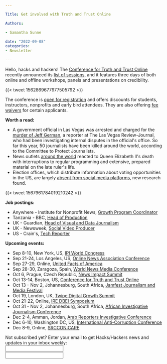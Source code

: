 ```yaml
---

Title: Get involved with Truth and Trust Online

Authors: 

- Samantha Sunne

date: "2022-09-08" 
categories: 
- Newsletter 

---
```


Hello, hacks and hackers! The [Conference for Truth and Trust Online](https://truthandtrustonline.com/) recently announced its [list of sessions](https://truthandtrustonline.com/accepted-submissions/), and it features three days of both online and offline workshops, panels and presentations on credibility.

{{< tweet 1562869677977505792 >}}

The conference is [open for registration](https://truthandtrustonline.com/registration/) and offers discounts for students, instructors, nonprofits and early bird attendees. They are also offering [fee waivers](https://docs.google.com/forms/d/e/1FAIpQLSdH1isYVK6lmYMLCcvQCjusaXQDbfVbpX911Z64e5MlnFP87A/viewform) for certain applicants.

**Worth a read:**



* A government official in Las Vegas was arrested and charged for the [murder of Jeff German](https://www.reviewjournal.com/crime/homicides/police-dna-of-public-administrator-found-at-scene-of-reporters-killing-2636275/), a reporter at The Las Vegas Review-Journal, who had been investigating internal disputes in the official's office. So far this year, 50 journalists have been killed around the world, according to the Committee to Protect Journalists.
* News outlets [around the world](https://www.poynter.org/commentary/2022/a-look-at-the-breaking-news-coverage-of-the-death-of-queen-elizabeth-ii/) reacted to Queen Elizabeth II's death with interruptions to regular programming and extensive, prepared material on the late ruler's life.
* Election offices, which distribute information about voting opportunities in the US, are largely [absent from social media platforms](https://www.niemanlab.org/2022/08/most-local-election-offices-still-arent-on-social-media-new-research-finds/), new research found.

{{< tweet 1567961784019210242 >}}

**Job postings:**



* Anywhere - Institute for Nonprofit News, [Growth Program Coordinator](https://inn.org/job/program-coordinator-growth-programs-full-time-remote/)
* Tanzania - BBC, [Head of Production](https://www.bbc.co.uk/mediaaction/jobs/head-production-tanzania-sept-2022/)
* UK - Guardian, [Head of Visual and Data Journalism](https://workforus.theguardian.com/index.php/jobs/kin0002h8/)
* UK - Newsweek, [Social Video Producer](https://www.cisionjobs.co.uk/job/108542/newsweek-social-video-producer/?LinkSource=PremiumListing)
* US - Crain's, [Tech Reporter](https://talkingbiznews.com/biz-news-help-wanted/crains-new-york-seeks-a-tech-reporter/)

**Upcoming events:**



* Sep 8-10, New York, US, [IPI World Congress](https://ipi.media/ipi-world-congress-2022/)
* Sep 21-24, Los Angeles, US, [Online News Association Conference](https://journalists.org/event/ona22/)
* Sep 27-29, Online, [United Facts of America](https://www.poynter.org/event/united-facts-of-america-a-festival-of-fact-checking-2022/)
* Sep 28-30, Zaragoza, Spain, [World News Media Conference](https://event.wan-ifra.org/congress2022/registration/Site/Register)
* Oct 6, Prague, Czech Republic, [News Impact Summit](https://newsimpact.io/summits/news-impact-summit-prague)
* Oct 13-14, Boston, US, [Conference for Truth and Trust Online](https://truthandtrustonline.com/)
* Oct 13 - Nov 2, Johannesburg, South Africa, [Jamfest Journalism and Media Festival](https://jamlab.africa/jamfest/)
* Oct 19, London, UK, [Twipe Digital Growth Summit](https://www.eventbrite.be/e/twipe-digital-growth-summit-2022-tickets-375925993767)
* Oct 21-22, Online, [IRE DBEI Symposium](https://www.ire.org/training/conferences/dbei-symposium/)
* Oct 31 - Nov 2, Johannesburg, South Africa, [African Investigative Journalism Conference](https://aijc.africa/)
* Dec 2-4, Amman, Jordan, [Arab Reporters Investigative Conference](https://arij22.arij.net/)
* Dec 6-10, Washington DC, US, [International Anti-Corruption Conference](https://www.transparency.org/en/news/dates-2022-international-anti-corruption-conference-uprooting-corruption-defending-democratic-values)
* Dec 8-9, Online, [SRCCON:CARE](https://srccon.org/?mc_cid=5c412282d9&mc_eid=aadc0ecfa8)

<div id="mc_embed_signup"><form id="mc-embedded-subscribe-form" class="validate" action="//hackshackers.us1.list-manage.com/subscribe/post?u=c56f2e53d5ed6ef87f8aaa75c&amp;id=fb2bc6f10b" method="post" name="mc-embedded-subscribe-form" novalidate="" target="_blank">

<div id="mc_embed_signup_scroll">

<div class="mc-field-group"><label for="mce-EMAIL">Not subscribed yet? Enter your email to get Hacks/Hackers news and updates in your inbox weekly:  </label></div>

<div class="mc-field-group"><input id="mce-EMAIL" class="required email" name="EMAIL" type="email" value="" /></div>

<!-- real people should not fill this in and expect good things - do not remove this or risk form bot signups-->

<div style="position: absolute; left: -5000px;"><input tabindex="-1" name="b_c56f2e53d5ed6ef87f8aaa75c_fb2bc6f10b" type="text" value="" /></div>

<div class="clear"><input id="mc-embedded-subscribe" class="button" name="subscribe" typ
